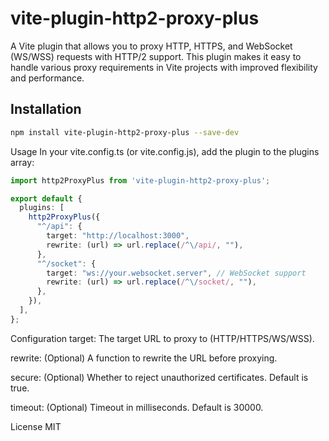 # vite-plugin-http2-proxy-plus

A Vite plugin that allows you to proxy HTTP, HTTPS, and WebSocket (WS/WSS) requests with HTTP/2 support. This plugin makes it easy to handle various proxy requirements in Vite projects with improved flexibility and performance.

## Installation

```bash
npm install vite-plugin-http2-proxy-plus --save-dev
```

Usage
In your vite.config.ts (or vite.config.js), add the plugin to the plugins array:

```typescript
import http2ProxyPlus from 'vite-plugin-http2-proxy-plus';

export default {
  plugins: [
    http2ProxyPlus({
      "^/api": {
        target: "http://localhost:3000",
        rewrite: (url) => url.replace(/^\/api/, ""),
      },
      "^/socket": {
        target: "ws://your.websocket.server", // WebSocket support
        rewrite: (url) => url.replace(/^\/socket/, ""),
      },
    }),
  ],
};
```

Configuration
target: The target URL to proxy to (HTTP/HTTPS/WS/WSS).

rewrite: (Optional) A function to rewrite the URL before proxying.

secure: (Optional) Whether to reject unauthorized certificates. Default is true.

timeout: (Optional) Timeout in milliseconds. Default is 30000.


License
MIT
